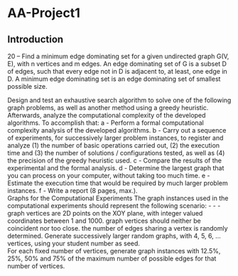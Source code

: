 # AA-Project1

## Introduction

20 – Find a minimum edge dominating set for a given undirected graph G(V, E), with n vertices 
and m edges. An edge dominating set of G is a subset D of edges, such that every edge not in D is 
adjacent to, at least, one edge in D. A minimum edge dominating set is an edge dominating set of 
smallest possible size.

Design and test an exhaustive search algorithm to solve one of the following graph problems, as 
well as another method using a greedy heuristic. 
Afterwards, analyze the computational complexity of the developed algorithms. To accomplish that: 
a - Perform a formal computational complexity analysis of the developed algorithms. 
b - Carry out a sequence of experiments, for successively larger problem instances, to register 
and analyze (1) the number of basic operations carried out, (2) the execution time and (3) 
the number of solutions / configurations tested, as well as (4) the precision of the greedy 
heuristic used. 
c - Compare the results of the experimental and the formal analysis. 
d - Determine the largest graph that you can process on your computer, without taking too much 
time. 
e - Estimate the execution time that would be required by much larger problem instances. 
f - Write a report (8 pages, max.).   
Graphs for the Computational Experiments 
The graph instances used in the computational experiments should represent the following 
scenario: - - - 
graph vertices are 2D points on the XOY plane, with integer valued coordinates between 
1 and 1000. 
graph vertices should neither be coincident nor too close. 
the number of edges sharing a vertex is randomly determined. 
Generate successively larger random graphs, with 4, 5, 6, … vertices, using your student number 
as seed.  
For each fixed number of vertices, generate graph instances with 12.5%, 25%, 50% and 75% 
of the maximum number of possible edges for that number of vertices. 